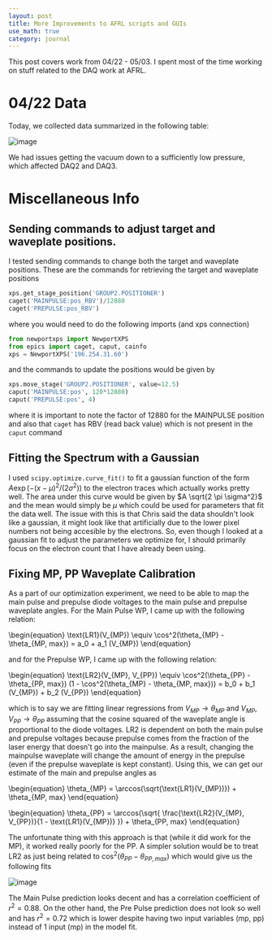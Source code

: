 ```yaml
---
layout: post
title: More Improvements to AFRL scripts and GUIs
use_math: true
category: journal
---
```


This post covers work from 04/22 - 05/03. I spent most of the time working on stuff related to the DAQ work at AFRL. 

# 04/22 Data

Today, we collected data summarized in the following table:

![image](https://github.com/ronak-n-desai/ronak-n-desai.github.io/assets/98538788/d1dbea8f-501b-4ef0-97d2-ccf41622fe55)

<!---
| DAQ Run | Start | End | Notes |
| ------ | ------ | ------ | --- |
| 1 | 10:46AM | 11:26AM | Full Looping |
| 2 | 11:44AM | 12:29PM | Not as good as DAQ1 |
| 3 | 1:46PM | 2:29PM | Only looped PP |
--->

We had issues getting the vacuum down to a sufficiently low pressure, which affected DAQ2 and DAQ3. 

# Miscellaneous Info

## Sending commands to adjust target and waveplate positions. 

I tested sending commands to change both the target and waveplate positions. These are the commands for retrieving the target and waveplate positions 

```python
xps.get_stage_position('GROUP2.POSITIONER')
caget('MAINPULSE:pos_RBV')/12880
caget('PREPULSE:pos_RBV')
```

where you would need to do the following imports (and xps connection)

```python
from newportxps import NewportXPS
from epics import caget, caput, cainfo
xps = NewportXPS('196.254.31.60')
```

and the commands to update the positions would be given by 

```python
xps.move_stage('GROUP2.POSITIONER', value=12.5)
caput('MAINPULSE:pos', 120*12880)
caput('PREPULSE:pos', 4)
```

where it is important to note the factor of 12880 for the MAINPULSE position and also that `caget` has RBV (read back value) which is not present in the `caput` command

## Fitting the Spectrum with a Gaussian

I used `scipy.optimize.curve_fit()` to fit a gaussian function of the form $A \exp(-(x-\mu)^2/(2 \sigma^2))$ to the electron traces which actually works pretty well. The area under this curve would be given by $A \sqrt{2 \pi \sigma^2}$ and the mean would simply be $\mu$ which could be used for parameters that fit the data well. The issue with this is that Chris said the data shouldn't look like a gaussian, it might look like that artificially due to the lower pixel numbers not being accesible by the electrons. So, even though I looked at a gaussian fit to adjust the parameters we optimize for, I should primarily focus on the electron count that I have already been using.

## Fixing MP, PP Waveplate Calibration

As a part of our optimization experiment, we need to be able to map the main pulse and prepulse diode voltages to the main pulse and prepulse waveplate angles. For the Main Pulse WP, I came up with the following relation:

\begin{equation}
  \text{LR1}(V_{MP}) \equiv \cos^2(\theta_{MP} - \theta_{MP, max}) = a_0 + a_1 (V_{MP})
\end{equation}

and for the Prepulse WP, I came up with the following relation:

\begin{equation}
  \text{LR2}(V_{MP}, V_{PP}) \equiv \cos^2(\theta_{PP} - \theta_{PP, max}) (1 - \cos^2(\theta_{MP} - \theta_{MP, max})) = b_0 + b_1 (V_{MP}) + b_2 (V_{PP})
\end{equation}

which is to say we are fitting linear regressions from $V_{MP} \rightarrow \theta_{MP}$ and $V_{MP}, V_{PP} \rightarrow \theta_{PP}$ assuming that the cosine squared of the waveplate angle is proportional to the diode voltages. LR2 is dependent on both the main pulse and prepulse voltages because prepulse comes from the fraction of the laser energy that doesn't go into the mainpulse. As a result, changing the mainpulse waveplate will change the amount of energy in the prepulse (even if the prepulse waveplate is kept constant). Using this, we can get our estimate of the main and prepulse angles as

\begin{equation}
  \theta_{MP} = \arccos(\sqrt{\text{LR1}(V_{MP})}) + \theta_{MP, max}
\end{equation}

\begin{equation}
  \theta_{PP} = \arccos(\sqrt{ \frac{\text{LR2}(V_{MP}, V_{PP})}{1 - \text{LR1}(V_{MP})} }) + \theta_{PP, max}
\end{equation}

The unfortunate thing with this approach is that (while it did work for the MP), it worked really poorly for the PP. A simpler solution would be to treat LR2 as just being related to $\cos^2(\theta_{PP} - \theta_{PP, max})$ which would give us the following fits

![image](https://github.com/ronak-n-desai/ronak-n-desai.github.io/assets/98538788/2acfaf63-521b-4c3f-9f9d-8ad2253a99f8)

The Main Pulse prediction looks decent and has a correlation coefficient of $r^2 = 0.88$. On the other hand, the Pre Pulse prediction does not look so well and has $r^2 = 0.72$ which is lower despite having two input variables (mp, pp) instead of 1 input (mp) in the model fit.



